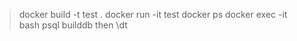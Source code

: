 > docker build -t test . 
> docker run -it test 
> docker ps 
> docker exec -it <container-name> bash
> psql builddb then \dt
